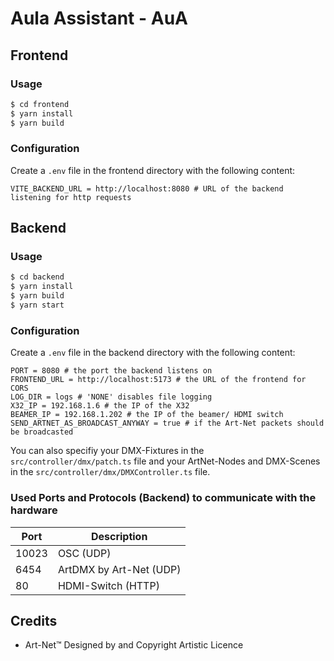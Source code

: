 # Aula Assistant - AuA

## Frontend

### Usage

```bash
$ cd frontend
$ yarn install
$ yarn build
```

### Configuration

Create a `.env` file in the frontend directory with the following content:

```env
VITE_BACKEND_URL = http://localhost:8080 # URL of the backend listening for http requests
```

## Backend

### Usage

```bash
$ cd backend
$ yarn install
$ yarn build
$ yarn start
```

### Configuration

Create a `.env` file in the backend directory with the following content:

```env
PORT = 8080 # the port the backend listens on
FRONTEND_URL = http://localhost:5173 # the URL of the frontend for CORS
LOG_DIR = logs # 'NONE' disables file logging
X32_IP = 192.168.1.6 # the IP of the X32
BEAMER_IP = 192.168.1.202 # the IP of the beamer/ HDMI switch
SEND_ARTNET_AS_BROADCAST_ANYWAY = true # if the Art-Net packets should be broadcasted
```

You can also specifiy your DMX-Fixtures in the `src/controller/dmx/patch.ts` file and your ArtNet-Nodes and DMX-Scenes in the `src/controller/dmx/DMXController.ts` file.

### Used Ports and Protocols (Backend) to communicate with the hardware

| Port  | Description             |
| ----- | ----------------------- |
| 10023 | OSC (UDP)               |
| 6454  | ArtDMX by Art-Net (UDP) |
| 80    | HDMI-Switch (HTTP)      |

## Credits

-   Art-Net™ Designed by and Copyright Artistic Licence
